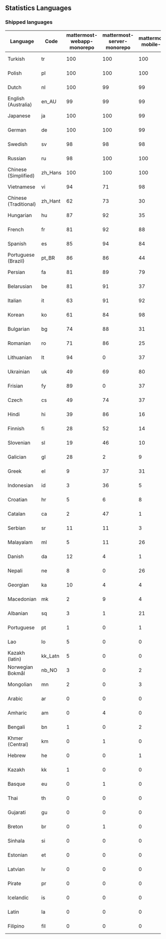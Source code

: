 ## Statistics Languages ##
###  Shipped languages  ###
|Language|Code|mattermost-webapp-monorepo|mattermost-server-monorepo|mattermost-mobile-v2|mattermost-desktop|mattermost-playbooks-webapp|calls-webapp|Total|Last Modified|
|---|---|---|---|---|---|---|---|---|---|
|Turkish|tr| 100| 100| 100| 100| 0| 100| 100|2023-10-12T08:14:04.552761Z|
|Polish|pl| 100| 100| 100| 100| 0| 100| 100|2023-10-11T05:47:43.093008Z|
|Dutch|nl| 100| 99| 99| 100| 0| 100| 99|2023-10-11T07:19:51.403608Z|
|English (Australia)|en_AU| 99| 99| 99| 100| 0| 0| 99|2023-10-09T15:20:58.035079Z|
|Japanese|ja| 100| 100| 99| 100| 0| 100| 99|2023-10-09T15:20:58.653981Z|
|German|de| 100| 100| 99| 100| 0| 100| 99|2023-10-09T15:20:58.016164Z|
|Swedish|sv| 98| 98| 98| 100| 0| 100| 98|2023-10-09T15:20:58.722395Z|
|Russian|ru| 98| 100| 100| 100| 0| 76| 96|2023-10-11T11:01:29.164053Z|
|Chinese (Simplified)|zh_Hans| 100| 100| 100| 100| 0| 100| 95|2023-10-12T08:02:08.207539Z|
|Vietnamese|vi| 94| 71| 98| 100| 0| 100| 89|2023-10-12T04:27:03.247662Z|
|Chinese (Traditional)|zh_Hant| 62| 73| 30| 94| 0| 4| 88|2023-10-09T15:20:57.963052Z|
|Hungarian|hu| 87| 92| 35| 89| 0| 0| 82|2023-10-09T15:20:58.054456Z|
|French|fr| 81| 92| 88| 100| 0| 58| 82|2023-10-10T08:29:20.713842Z|
|Spanish|es| 85| 94| 84| 88| 0| 28| 81|2023-10-09T15:20:58.647293Z|
|Portuguese (Brazil)|pt_BR| 86| 86| 44| 70| 0| 100| 81|2023-10-09T15:20:57.998024Z|
|Persian|fa| 81| 89| 79| 89| 0| 0| 78|2023-10-09T15:20:57.980316Z|
|Belarusian|be| 81| 91| 37| 8| 0| 0| 76|2023-10-09T15:20:58.116974Z|
|Italian|it| 63| 91| 92| 21| 0| 24| 72|2023-10-09T15:20:58.091256Z|
|Korean|ko| 61| 84| 98| 100| 0| 99| 71|2023-10-09T15:20:58.661270Z|
|Bulgarian|bg| 74| 88| 31| 0| 0| 0| 70|2023-10-09T15:20:58.622422Z|
|Romanian|ro| 71| 86| 25| 0| 0| 0| 67|2023-10-09T15:20:58.706910Z|
|Lithuanian|lt| 94| 0| 37| 86| 0| 89| 63|2023-10-09T15:20:58.418249Z|
|Ukrainian|uk| 49| 69| 80| 72| 0| 0| 59|2023-10-10T14:02:58.163137Z|
|Frisian|fy| 89| 0| 37| 0| 0| 0| 57|2023-10-09T15:20:58.256331Z|
|Czech|cs| 49| 74| 37| 86| 0| 100| 53|2023-10-09T15:20:58.172047Z|
|Hindi|hi| 39| 86| 16| 0| 0| 0| 47|2023-10-09T15:20:58.297250Z|
|Finnish|fi| 28| 52| 14| 0| 0| 0| 32|2023-10-09T15:20:58.231176Z|
|Slovenian|sl| 19| 46| 10| 0| 0| 0| 23|2023-10-09T15:20:58.552528Z|
|Galician|gl| 28| 2| 9| 0| 0| 0| 19|2023-10-09T15:20:58.269487Z|
|Greek|el| 9| 37| 31| 0| 0| 0| 18|2023-10-09T15:20:58.196617Z|
|Indonesian|id| 3| 36| 5| 100| 0| 0| 15|2023-10-11T03:40:28.799796Z|
|Croatian|hr| 5| 6| 8| 9| 0| 100| 14|2023-10-09T15:20:58.309450Z|
|Catalan|ca| 2| 47| 1| 0| 0| 0| 13|2023-10-09T15:20:58.159395Z|
|Serbian|sr| 11| 11| 3| 100| 0| 0| 13|2023-10-09T15:20:58.579493Z|
|Malayalam|ml| 5| 11| 26| 0| 0| 0| 9|2023-10-09T15:20:58.449964Z|
|Danish|da| 12| 4| 1| 0| 0| 0| 8|2023-10-09T15:20:58.185551Z|
|Nepali|ne| 8| 0| 26| 0| 0| 0| 7|2023-10-09T15:20:58.498015Z|
|Georgian|ka| 10| 4| 4| 0| 0| 0| 7|2023-10-09T15:20:58.352287Z|
|Macedonian|mk| 2| 9| 4| 26| 0| 0| 5|2023-10-09T15:20:58.439177Z|
|Albanian|sq| 3| 1| 21| 0| 0| 0| 5|2023-10-09T15:20:58.565516Z|
|Portuguese|pt| 1| 0| 1| 86| 0| 0| 3|2023-10-09T15:20:58.520311Z|
|Lao|lo| 5| 0| 0| 0| 0| 0| 3|2023-10-09T15:20:58.408506Z|
|Kazakh (latin)|kk_Latn| 5| 0| 0| 0| 0| 0| 3|2023-10-09T15:20:58.377591Z|
|Norwegian Bokmål|nb_NO| 3| 0| 2| 0| 0| 0| 2|2023-10-09T15:20:58.485643Z|
|Mongolian|mn| 2| 0| 3| 0| 0| 0| 2|2023-10-09T15:20:58.474766Z|
|Arabic|ar| 0| 0| 0| 42| 0| 0| 1|2023-10-09T15:20:58.462991Z|
|Amharic|am| 0| 4| 0| 0| 0| 0| 1|2023-10-09T15:20:58.102825Z|
|Bengali|bn| 1| 0| 2| 0| 0| 0| 1|2023-10-09T15:20:58.129127Z|
|Khmer (Central)|km| 0| 1| 0| 0| 0| 0| 0|2023-10-09T15:20:58.389365Z|
|Hebrew|he| 0| 0| 1| 0| 0| 0| 0|2023-10-09T15:20:58.288807Z|
|Kazakh|kk| 1| 0| 0| 0| 0| 0| 0|2023-10-09T15:20:58.364072Z|
|Basque|eu| 0| 1| 0| 0| 0| 0| 0|2023-10-09T15:20:58.220029Z|
|Thai|th| 0| 0| 0| 6| 0| 0| 0|2023-10-09T15:20:58.586605Z|
|Gujarati|gu| 0| 0| 0| 0| 0| 0| 0|2023-10-09T15:20:58.279932Z|
|Breton|br| 0| 1| 0| 0| 0| 0| 0|2023-10-09T15:20:58.146710Z|
|Sinhala|si| 0| 0| 0| 0| 0| 0| 0|2023-10-09T15:20:58.537638Z|
|Estonian|et| 0| 0| 0| 0| 0| 0| 0|2023-10-09T15:20:58.209138Z|
|Latvian|lv| 0| 0| 0| 0| 0| 0| 0|2023-10-09T15:20:58.426415Z|
|Pirate|pr| 0| 0| 0| 0| 0| 0| 0|2023-10-09T15:20:58.506339Z|
|Icelandic|is| 0| 0| 0| 0| 0| 0| 0|2023-10-09T15:20:58.340445Z|
|Latin|la| 0| 0| 0| 0| 0| 0| 0|2023-10-09T15:20:58.399153Z|
|Filipino|fil| 0| 0| 0| 0| 0| 0| 0|2023-10-09T15:20:58.242109Z|
